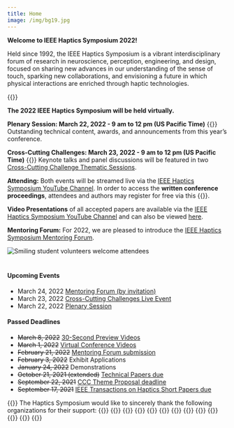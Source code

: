 ```yaml
---
title: Home
image: /img/bg19.jpg
---
```





<!--

**Update:** The 2022 IEEE Haptics Symposium is transitioning to a **virtual conference format.** The live streaming video event will take place on **Tuesday, March 22, 2022 - 9am to 12pm US Pacific Time** (16:00 to 19:00 UTC). The Cross-Cutting Challenges live video event will take place on **Wednesday, March 23, 2022 - 9am to 12pm US Pacific Time** (16:00 to 19:00 UTC). Please visit the [conference program](/program/program-overview/) for more information.


The 2022 IEEE Haptics Symposium is transitioning to a **virtual conference format.**  The outstanding technical content in this year’s conference will be shared via a livestream event that will take place in late March 2022, as part of the virtual conference.  Further details about the virtual conference program, registration, and opportunities for participation will be available in the near future.



Submissions for Exhibits and Demonstrations are not being accepted for the virtual conference.  A newly introduced [Mentoring Forum](/presenting/mentoring-forum/) track will replace the Works-in-Progress track and provide unique opportunities for participation by students and postdoctoral researchers.

{{<simpleLineBreak>}}

-->


**Welcome to IEEE Haptics Symposium 2022!**

Held since 1992, the IEEE Haptics Symposium is a vibrant interdisciplinary forum of research in neuroscience, perception, engineering, and design, focused on sharing new advances in our understanding of the sense of touch, sparking new collaborations, and envisioning a future in which physical interactions are enriched through haptic technologies.  

{{<simpleLineBreak>}}


**The 2022 IEEE Haptics Symposium will be held virtually.**

**Plenary Session: March 22, 2022 - 9 am to 12 pm (US Pacific Time)** {{<simpleBR>}}
Outstanding technical content, awards, and announcements from this year’s conference.

**Cross-Cutting Challenges: March 23, 2022 - 9 am to 12 pm (US Pacific Time)** {{<simpleBR>}}
Keynote talks and panel discussions will be featured in two [Cross-Cutting Challenge Thematic Sessions](/program/).

**Attending:** Both events will be streamed live via the [IEEE Haptics Symposium YouTube Channel](https://www.youtube.com/channel/UC1YjMwrg8Hk6uAtyWb62yAw). In order to access the **written conference proceedings**, attendees and authors may register for free via this {{<simpleHyperlink text="form" link="https://forms.gle/f96Qk3jSLZ54cH269">}}.

**Video Presentations** of all accepted papers are available via the [IEEE Haptics Symposium YouTube Channel](https://www.youtube.com/channel/UC1YjMwrg8Hk6uAtyWb62yAw) and can also be viewed [here](/program/VideoPresentations).

**Mentoring Forum:** For 2022, we are pleased to introduce the [IEEE Haptics Symposium Mentoring Forum](/presenting/mentoring-forum).

<!--
The 2022 conference will include [cross-cutting challenge](/program/) sessions, [technical paper](/presenting/technical-papers/) sessions presenting the latest advances in haptics,  hands-on haptic demonstrations, and work-in-progress posters. An exciting social activities program will provide opportunities for socializing and networking.

Once again for 2022, a [conference journal papers track](/presenting/transactions-on-haptics-early-submission) provides the opportunity for authors to present new findings at the conference for simultaneous publication in IEEE Transactions on Haptics.
-->

![Smiling student volunteers welcome attendees](/img/slide-image-6-crop.jpg)

<hr style="height:6px; visibility:hidden;" />

#### Upcoming Events
- March 24, 2022 [Mentoring Forum (by invitation)](/program/mentoring-forum)
- March 23, 2022 [Cross-Cutting Challenges Live Event](/program/program-overview#ccc)
- March 22, 2022 [Plenary Session](/program/program-overview#plenary)

 <!--
- **TBA** [Works-in-Progress Papers](/presenting/work-in-progress-wip-papers/)
 - **November 19, 2021** [Cross-Cutting Challenges Individual Submission](/presenting/cross-cutting-challenges/) REMOVED on 1-5 by Greg
 - ~~October 13, 2021~~ **October 21, 2021 (extended)** [Technical Papers due](/presenting/technical-papers/) REMOVED ON 10-29 by Greg 
 -->

#### Passed Deadlines
 - ~~March 8, 2022~~ [30-Second Preview Videos](/presenting/video-instructions)
 - ~~March 1, 2022~~ [Virtual Conference Videos](/presenting/video-instructions)
 - ~~February 21, 2022~~ [Mentoring Forum submission](/presenting/mentoring-forum)
 - ~~February 3, 2022~~ Exhibit Applications
 - ~~January 24, 2022~~ Demonstrations
 - ~~October 21, 2021 (extended)~~ [Technical Papers due](/presenting/technical-papers/)
 - ~~September 22, 2021~~ [CCC Theme Proposal deadline](/presenting/cross-cutting-challenges/)
 - ~~September 17, 2021~~ [IEEE Transactions on Haptics Short Papers due](/presenting/transactions-on-haptics-early-submission/)


{{<simpleLineBreak>}}
The Haptics Symposium would like to sincerely thank the following organizations for their support:
{{<sponsorFlexContainer contentJustification="center">}}
    {{<sponsorLogo imFile="/img/hs2022_Sponsor-Technical1.jpg" imWidth="100%" containerWidth="14%">}}
    {{<sponsorLogo imFile="/img/hs2022_Sponsor-Technical2.jpg" imWidth="100%" containerWidth="14%">}}
    {{<sponsorLogo imFile="/img/hs2022_Sponsor-Technical3.jpg" imWidth="100%" containerWidth="24%">}}
{{</sponsorFlexContainer>}}
{{<sponsorFlexContainer contentJustification="center">}}
    {{<sponsorLogo imFile="/img/hs2022_Sponsor-Diamond1.png" imWidth="100%" containerWidth="14%">}}
    {{<sponsorLogo imFile="/img/hs2022_Sponsor-Diamond2.png" imWidth="100%" containerWidth="14%">}}
    {{<sponsorLogo imFile="/img/hs2022_Sponsor-Gold1.jpg" imWidth="100%" containerWidth="14%">}}
    {{<sponsorLogo imFile="/img/hs2022_Sponsor-Award1.png" imWidth="100%" containerWidth="14%">}}
    {{<sponsorLogo imFile="/img/hs2022_Sponsor-Award2.png" imWidth="100%" containerWidth="14%">}}
    {{<sponsorLogo imFile="/img/hs2022_Sponsor-SRS1.png" imWidth="100%" containerWidth="14%">}}
{{</sponsorFlexContainer>}}